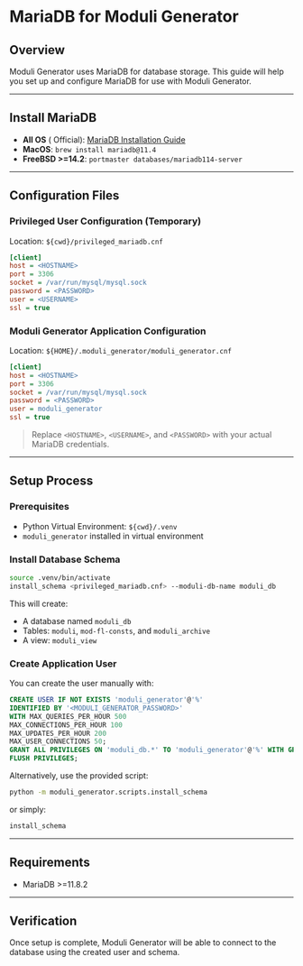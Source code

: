 # MariaDB for Moduli Generator

## Overview

Moduli Generator uses MariaDB for database storage. This guide will help you set up and configure MariaDB for use with
Moduli Generator.

____

## Install MariaDB

- **All OS** (
  Official): [MariaDB Installation Guide](https://mariadb.com/docs/server/mariadb-quickstart-guides/installing-mariadb-server-guide)
- **MacOS**: `brew install mariadb@11.4`
- **FreeBSD >=14.2**: `portmaster databases/mariadb114-server`

____

## Configuration Files

### Privileged User Configuration (Temporary)

Location: `${cwd}/privileged_mariadb.cnf`

```ini
[client]
host = <HOSTNAME>
port = 3306
socket = /var/run/mysql/mysql.sock
password = <PASSWORD>
user = <USERNAME>
ssl = true
```

### Moduli Generator Application Configuration

Location: `${HOME}/.moduli_generator/moduli_generator.cnf`

```ini
[client]
host = <HOSTNAME>
port = 3306
socket = /var/run/mysql/mysql.sock
password = <PASSWORD>
user = moduli_generator
ssl = true
```

> Replace `<HOSTNAME>`, `<USERNAME>`, and `<PASSWORD>` with your actual MariaDB credentials.

____

## Setup Process

### Prerequisites

- Python Virtual Environment: `${cwd}/.venv`
- `moduli_generator` installed in virtual environment

### Install Database Schema

```bash
source .venv/bin/activate
install_schema <privileged_mariadb.cnf> --moduli-db-name moduli_db
```

This will create:

- A database named `moduli_db`
- Tables: `moduli`, `mod-fl-consts`, and `moduli_archive`
- A view: `moduli_view`

### Create Application User

You can create the user manually with:

```sql
CREATE USER IF NOT EXISTS 'moduli_generator'@'%'
IDENTIFIED BY '<MODULI_GENERATOR_PASSWORD>'
WITH MAX_QUERIES_PER_HOUR 500
MAX_CONNECTIONS_PER_HOUR 100
MAX_UPDATES_PER_HOUR 200
MAX_USER_CONNECTIONS 50;
GRANT ALL PRIVILEGES ON 'moduli_db.*' TO 'moduli_generator'@'%' WITH GRANT OPTION;
FLUSH PRIVILEGES;
```

Alternatively, use the provided script:

```bash
python -m moduli_generator.scripts.install_schema
```

or simply:

```bash
install_schema
```

____

## Requirements

- MariaDB >=11.8.2

____

## Verification

Once setup is complete, Moduli Generator will be able to connect to the database using the created user and schema.